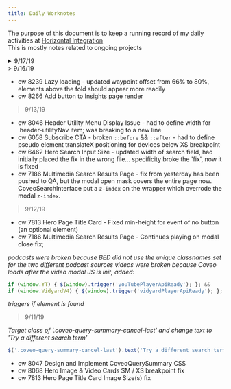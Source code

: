 ```yaml
---
title: Daily Worknotes
---
```


The purpose of this document is to keep a running record of my daily activities at [Horizontal Integration](http://horizontalintegration.com)  
This is mostly notes related to ongoing projects

<details>
<summary>9/17/19</summary><br>

- cw 6472 Chapter Component - add spacing to match spec `margin-bottom: 4rem;`
- cw 6462 Update search field to match specs - set `max-width` according to spec
- cw 6172 Update image specs for download asset component - generated new set of images and updated component markup
</details>
> 9/16/19

* cw 8239 Lazy loading - updated waypoint offset from 66% to 80%, elements above the fold should appear more readily
* cw 8266 Add button to Insights page render

> 9/13/19

* cw 8046 Header Utility Menu Display Issue - had to define width for .header-utilityNav item; was breaking to a new line
* cw 6058 Subscribe CTA - broken `::before` && `::after` - had to define pseudo element translateX positioning for devices below XS breakpoint
* cw 6462 Hero Search Input Size - updated width of search field, had initially placed the fix in the wrong file... specificity broke the 'fix', now it is fixed
* cw 7186 Multimedia Search Results Page - fix from yesterday has been pushed to QA, but the modal open mask covers the entire page now. CoveoSearchInterface put a `z-index` on the wrapper which overrode the modal `z-index`.

> 9/12/19

* cw 7813 Hero Page Title Card - Fixed min-height for event of no button (an optional element)
* cw 7186 Multimedia Search Results Page - Continues playing on modal close fix;

*podcasts were broken because BED did not use the unique classnames set for the two different podcast sources
videos were broken because Coveo loads after the video modal JS is init, added:*

```javascript
if (window.YT) { $(window).trigger('youTubePlayerApiReady'); }; &&
if (window.VidyardV4) { $(window).trigger('vidyardPlayerApiReady'); };
```

*triggers if element is found*

> 9/11/19

*Target class of '.coveo-query-summary-cancel-last' and change text to 'Try a different search term'*

```javascript
$('.coveo-query-summary-cancel-last').text('Try a different search term');
```

* cw 8047 Design and Implement CoveoQuerySummary CSS
* cw 8068 Hero Image & Video Cards SM / XS breakpoint fix
* cw 7813 Hero Page Title Card Image Size(s) fix
